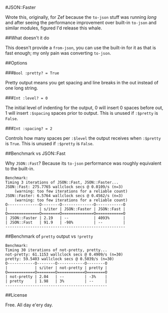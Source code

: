 #JSON::Faster

Wrote this, originally, for Zef because the `to-json` stuff was running _long_ and after seeing the performance improvement over built-in `to-json` and similar modules, figured I'd release this whale.

##What doesn't it do

This doesn't provide a `from-json`, you can use the built-in for it as that is fast enough; my only pain was converting `to-json`.

##Options

###`Bool :pretty? = True`

Pretty output means you get spacing and line breaks in the out instead of one long string.

###`Int :level? = 0`

The initial level of indenting for the output, 0 will insert 0 spaces before out, 1 will insert `:$spacing` spaces prior to output.  This is unused if `:$pretty` is `False`.

###`Int :spacing? = 2`

Controls how many spaces per `:$level` the output receives when `:$pretty` is `True`.  This is unused if `:$pretty` is `False`.

##Benchmark vs JSON::Fast

Why `JSON::Fast`?  Because its `to-json` performance was roughly equivalent to the built-in.

```
Benchmark:
Timing 3 iterations of JSON::Fast, JSON::Faster...
JSON::Fast: 275.7765 wallclock secs @ 0.0109/s (n=3)
    (warning: too few iterations for a reliable count)
JSON::Faster: 6.5764 wallclock secs @ 0.4562/s (n=3)
    (warning: too few iterations for a reliable count)
O--------------O--------O--------------O------------O
|              | s/iter | JSON::Faster | JSON::Fast |
O==============O========O==============O============O
| JSON::Faster | 2.19   | --           | 4093%      |
| JSON::Fast   | 91.9   | -98%         | --         |
-----------------------------------------------------
```

##Benchmark of `pretty` output vs `!pretty`

```
Benchmark:
Timing 30 iterations of not-pretty, pretty...
not-pretty: 61.1153 wallclock secs @ 0.4909/s (n=30)
pretty: 59.5403 wallclock secs @ 0.5039/s (n=30)
O------------O--------O------------O--------O
|            | s/iter | not-pretty | pretty |
O============O========O============O========O
| not-pretty | 2.04   | --         | -3%    |
| pretty     | 1.98   | 3%         | --     |
---------------------------------------------
```

##License

Free.  All day e'ery day.
